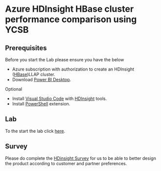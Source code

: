 # Azure HDInsight HBase cluster performance comparison using YCSB


## Prerequisites

Before you start the Lab please ensure you have the below

-   Azure subscription with authorization to create an HDInsight ([HBase](https://cwiki.apache.org/confluence/display/Hive/LLAP))LLAP cluster.
-   Download  [Power BI Desktop](https://powerbi.microsoft.com/en-us/desktop/).

Optional

-   Install  [Visual Studio Code](https://code.visualstudio.com/)  with  [HDInsight](https://docs.microsoft.com/en-us/azure/hdinsight/hdinsight-for-vscode)  tools.
-   Install  [PowerShell](https://code.visualstudio.com/docs/languages/powershell)  extension.

## [](https://github.com/arnabganguly/llap-hdinsight#lab)Lab

To the start the lab click  [here](https://github.com/arnabganguly/llap-hdinsight/blob/master/ClusterdeployBlob.md).

## [](https://github.com/arnabganguly/llap-hdinsight#survey)Survey

Please do complete the  [HDinsight Survey](https://forms.office.com/Pages/ResponsePage.aspx?id=v4j5cvGGr0GRqy180BHbR6613ua2aihPk14MtaeiuDpUN0JBMVVINE9IVjBWT0dKREYzMUJIT1ZGWi4u)  for us to be able to better design the product according to customer and partner preferences.

<!--stackedit_data:
eyJoaXN0b3J5IjpbLTE0MTI5ODUzODEsNDEwMzA4MDk5XX0=
-->